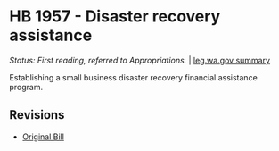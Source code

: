 # HB 1957 - Disaster recovery assistance
*Status: First reading, referred to Appropriations.* | [leg.wa.gov summary](https://app.leg.wa.gov/billsummary?BillNumber=1957&Year=2021)

Establishing a small business disaster recovery financial assistance program.

## Revisions
* [Original Bill](1/)